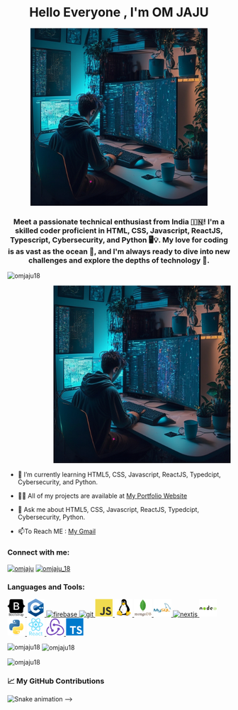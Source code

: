 <h1 align="center">Hello Everyone , I'm OM JAJU </h1>
<div align="center"> <img src="https://raw.githubusercontent.com/omjaju18/omjaju18/main/Github Profile.png" widrh="600px" height="400px"> </div>
<h3 align="center"> Meet a passionate technical enthusiast from India 🇮🇳! I'm a skilled coder proficient in HTML, CSS, Javascript, ReactJS, Typescript, Cybersecurity, and Python 🖥️💡. My love for coding is as vast as the ocean 🌊, and I'm always ready to dive into new challenges and explore the depths of technology 🌟.</h3>


<p align="left"> <img src="https://komarev.com/ghpvc/?username=omjaju18&label=Profile%20views&color=0e75b6&style=flat" alt="omjaju18" /> </p>
<p align="right"> <img src="https://raw.githubusercontent.com/omjaju18/omjaju18/main/Github Profile.png" widrh="600px" height="400px"> </p>


- 🌱 I’m currently learning  HTML5, CSS, Javascript, ReactJS, Typedcipt, Cybersecurity, and Python.

- 👨‍💻 All of my projects are available at [My Portfolio Website](https://ojportfolio-12u1a41xx-omjaju18.vercel.app/)

- 💬 Ask me about HTML5, CSS, Javascript, ReactJS, Typedcipt, Cybersecurity, Python.

- 📫To Reach ME : [My Gmail](omjaju03@gmail.com)




<h3 align="left">Connect with me:</h3>
<p align="left">
<a href="https://www.linkedin.com/in/omjaju/" target="blank"><img align="center" src="https://raw.githubusercontent.com/rahuldkjain/github-profile-readme-generator/master/src/images/icons/Social/linked-in-alt.svg" alt="omjaju" height="30" width="40" /></a>
<a href="https://instagram.com/omjaju_18" target="blank"><img align="center" src="https://raw.githubusercontent.com/rahuldkjain/github-profile-readme-generator/master/src/images/icons/Social/instagram.svg" alt="omjaju_18" height="30" width="40" /></a>
  
</p>

<h3 align="left">Languages and Tools:</h3>
<p align="left"> <a href="https://getbootstrap.com" target="_blank" rel="noreferrer"> <img src="https://raw.githubusercontent.com/devicons/devicon/master/icons/bootstrap/bootstrap-plain-wordmark.svg" alt="bootstrap" width="40" height="40"/> </a> <a href="https://www.w3schools.com/cpp/" target="_blank" rel="noreferrer"> <img src="https://raw.githubusercontent.com/devicons/devicon/master/icons/cplusplus/cplusplus-original.svg" alt="cplusplus" width="40" height="40"/> </a> <a href="https://firebase.google.com/" target="_blank" rel="noreferrer"> <img src="https://www.vectorlogo.zone/logos/firebase/firebase-icon.svg" alt="firebase" width="40" height="40"/> </a> <a href="https://git-scm.com/" target="_blank" rel="noreferrer"> <img src="https://www.vectorlogo.zone/logos/git-scm/git-scm-icon.svg" alt="git" width="40" height="40"/> </a> <a href="https://developer.mozilla.org/en-US/docs/Web/JavaScript" target="_blank" rel="noreferrer"> <img src="https://raw.githubusercontent.com/devicons/devicon/master/icons/javascript/javascript-original.svg" alt="javascript" width="40" height="40"/> </a> <a href="https://www.linux.org/" target="_blank" rel="noreferrer"> <img src="https://raw.githubusercontent.com/devicons/devicon/master/icons/linux/linux-original.svg" alt="linux" width="40" height="40"/> </a> <a href="https://www.mongodb.com/" target="_blank" rel="noreferrer"> <img src="https://raw.githubusercontent.com/devicons/devicon/master/icons/mongodb/mongodb-original-wordmark.svg" alt="mongodb" width="40" height="40"/> </a> <a href="https://www.mysql.com/" target="_blank" rel="noreferrer"> <img src="https://raw.githubusercontent.com/devicons/devicon/master/icons/mysql/mysql-original-wordmark.svg" alt="mysql" width="40" height="40"/> </a> <a href="https://nextjs.org/" target="_blank" rel="noreferrer"> <img src="https://cdn.worldvectorlogo.com/logos/nextjs-2.svg" alt="nextjs" width="40" height="40"/> </a> <a href="https://nodejs.org" target="_blank" rel="noreferrer"> <img src="https://raw.githubusercontent.com/devicons/devicon/master/icons/nodejs/nodejs-original-wordmark.svg" alt="nodejs" width="40" height="40"/> </a> <a href="https://www.python.org" target="_blank" rel="noreferrer"> <img src="https://raw.githubusercontent.com/devicons/devicon/master/icons/python/python-original.svg" alt="python" width="40" height="40"/> </a> <a href="https://reactjs.org/" target="_blank" rel="noreferrer"> <img src="https://raw.githubusercontent.com/devicons/devicon/master/icons/react/react-original-wordmark.svg" alt="react" width="40" height="40"/> </a> <a href="https://redux.js.org" target="_blank" rel="noreferrer"> <img src="https://raw.githubusercontent.com/devicons/devicon/master/icons/redux/redux-original.svg" alt="redux" width="40" height="40"/> </a> <a href="https://www.typescriptlang.org/" target="_blank" rel="noreferrer"> <img src="https://raw.githubusercontent.com/devicons/devicon/master/icons/typescript/typescript-original.svg" alt="typescript" width="40" height="40"/> </a> </p>

<p><img align="left" src="https://github-readme-stats.vercel.app/api/top-langs?username=omjaju18&show_icons=true&locale=en&layout=compact" alt="omjaju18" /></p>

<p>&nbsp;<img align="center" src="https://github-readme-stats.vercel.app/api?username=omjaju18&show_icons=true&locale=en" alt="omjaju18" /></p>

<p><img align="center" src="https://github-readme-streak-stats.herokuapp.com/?user=omjaju18&" alt="omjaju18" /></p>

### 📈 My GitHub Contributions
![Snake animation](https://github.com/omjaju18/omjaju18/blob/output/github-contribution-grid-snake.svg)
-->

